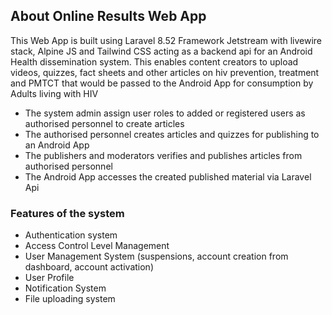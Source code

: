 ## About Online Results Web App

This Web App is built using Laravel 8.52 Framework Jetstream with livewire stack, Alpine JS and Tailwind CSS acting as a backend api for an Android Health dissemination system. This enables content creators to upload videos, quizzes, fact sheets and other articles on hiv prevention, treatment and PMTCT that would be passed to the Android App for consumption by Adults living with HIV

- The system admin assign user roles to added or registered users as authorised personnel to create articles
- The authorised personnel creates articles and quizzes for publishing to an Android App
- The publishers and moderators verifies and publishes articles from authorised personnel
- The Android App accesses the created published material via Laravel Api



### Features of the system

- Authentication system
- Access Control Level Management
- User Management System (suspensions, account creation from dashboard, account activation)
- User Profile
- Notification System
- File uploading system